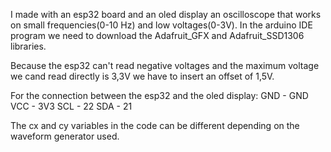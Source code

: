 I made with an esp32 board and an oled display an oscilloscope that works on small frequencies(0-10 Hz) and low voltages(0-3V).
In the arduino IDE program we need to download the Adafruit_GFX and Adafruit_SSD1306 libraries.

Because the esp32 can't read negative voltages and the maximum voltage we cand read directly is 3,3V we have to insert an offset of 1,5V.

For the connection between the esp32 and the oled display:
GND - GND
VCC - 3V3
SCL - 22
SDA - 21

The cx and cy variables in the code can be different depending on the waveform generator used.
